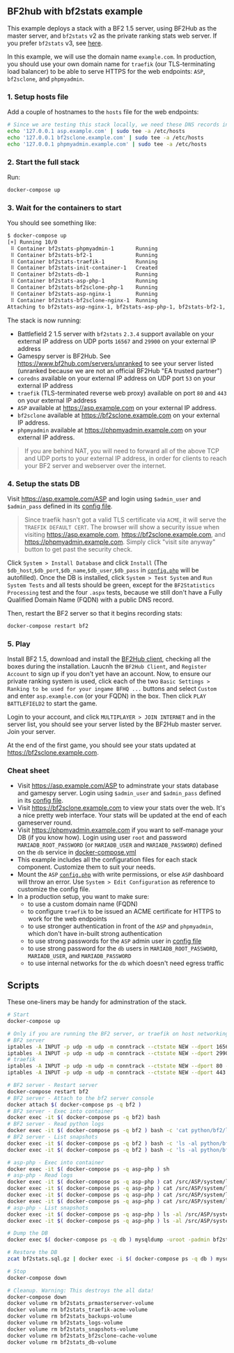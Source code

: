 ## BF2hub with bf2stats example

This example deploys a stack with a BF2 1.5 server, using BF2Hub as the master server, and `bf2stats` v2 as the private ranking stats web server. If you prefer `bf2stats` v3, see [here](https://github.com/startersclan/asp).

In this example, we will use the domain name  `example.com`. In production, you should use your own domain name for `traefik` (our TLS-terminating load balancer) to be able to serve HTTPS for the web endpoints: `ASP`, `bf2sclone`, and `phpmyadmin`.

### 1. Setup hosts file

Add a couple of hostnames to the `hosts` file for the web endpoints:

```sh
# Since we are testing this stack locally, we need these DNS records in the hosts file
echo '127.0.0.1 asp.example.com' | sudo tee -a /etc/hosts
echo '127.0.0.1 bf2sclone.example.com' | sudo tee -a /etc/hosts
echo '127.0.0.1 phpmyadmin.example.com' | sudo tee -a /etc/hosts
```

### 2. Start the full stack

Run:

```sh
docker-compose up
```

### 3. Wait for the containers to start

You should see something like:

```sh
$ docker-compose up
[+] Running 10/0
 ⠿ Container bf2stats-phpmyadmin-1       Running                                                                                                                                            0.0s
 ⠿ Container bf2stats-bf2-1              Running                                                                                                                                            0.0s
 ⠿ Container bf2stats-traefik-1          Running                                                                                                                                            0.0s
 ⠿ Container bf2stats-init-container-1   Created                                                                                                                                            0.0s
 ⠿ Container bf2stats-db-1               Running                                                                                                                                            0.0s
 ⠿ Container bf2stats-asp-php-1          Running                                                                                                                                            0.0s
 ⠿ Container bf2stats-bf2sclone-php-1    Running                                                                                                                                            0.0s
 ⠿ Container bf2stats-asp-nginx-1        Running                                                                                                                                            0.0s
 ⠿ Container bf2stats-bf2sclone-nginx-1  Running                                                                                                                                            0.0s
Attaching to bf2stats-asp-nginx-1, bf2stats-asp-php-1, bf2stats-bf2-1, bf2stats-bf2sclone-nginx-1, bf2stats-bf2sclone-php-1, bf2stats-coredns-1, bf2stats-db-1, bf2stats-init-container-1, bf2stats-phpmyadmin-1, bf2stats-traefik-1
```

The stack is now running:

- Battlefield 2 1.5 server with `bf2stats` `2.3.4` support available on your external IP address on UDP ports `16567` and `29900` on your external IP address
- Gamespy server is BF2Hub. See https://www.bf2hub.com/servers/unranked to see your server listed (unranked because we are not an official BF2Hub "EA trusted partner")
- `coredns` available on your external IP address on UDP port `53` on your external IP address
- `traefik` (TLS-terminated reverse web proxy) available on port `80` and `443` on your external IP address
- `ASP` available at https://asp.example.com on your external IP address.
- `bf2sclone` available at https://bf2sclone.example.com on your external IP address.
- `phpmyadmin` available at https://phpmyadmin.example.com on your external IP address.

> If you are behind NAT, you will need to forward all of the above TCP and UDP ports to your external IP address, in order for clients to reach your BF2 server and webserver over the internet.

### 4. Setup the stats DB

Visit https://asp.example.com/ASP and login using `$admin_user` and `$admin_pass` defined in its [config file](./config/ASP/config.php).

> Since traefik hasn't got a valid TLS certificate via `ACME`, it will serve the `TRAEFIK DEFAULT CERT`. The browser will show a security issue when visiting https://asp.example.com, https://bf2sclone.example.com, and https://phpmyadmin.example.com. Simply click "visit site anyway" button to get past the security check.

Click `System > Install Database` and click `Install` (The `$db_host`,`$db_port`,`$db_name`,`$db_user`,`$db_pass` in [`config.php`](./config/ASP/config.php) will be autofilled). Once the DB is installed, click `System > Test System` and `Run System Tests` and all tests should be green, except for the `BF2Statistics Processing` test and the four `.aspx` tests, because we still don't have a Fully Qualified Domain Name (FQDN) with a public DNS record.

Then, restart the BF2 server so that it begins recording stats:

```sh
docker-compose restart bf2
```

### 5. Play

Install BF2 1.5, download and install the [BF2Hub client](https://www.bf2hub.com/home/downloads.php), checking all the boxes during the installation. Laucnh the `BF2Hub Client`, and `Register Account` to sign up if you don't yet have an account. Now, to ensure our private ranking system is used, click each of the two `Basic Settings > Ranking to be used for your ingame BFHQ ...` buttons and select `Custom` and enter `asp.example.com` (or your FQDN) in the box. Then click `PLAY BATTLEFIELD2` to start the game.

Login to your account, and click `MULTIPLAYER > JOIN INTERNET` and in the server list, you should see your server listed by the BF2Hub master server. Join your server.

At the end of the first game, you should see your stats updated at https://bf2sclone.example.com.

### Cheat sheet

- Visit https://asp.example.com/ASP to adminstrate your stats database and gamespy server. Login using `$admin_user` and `$admin_pass` defined in its [config file](./config/ASP/config.php).
- Visit https://bf2sclone.example.com to view your stats over the web. It's a nice pretty web interface. Your stats will be updated at the end of each gameserver round.
- Visit https://phpmyadmin.example.com if you want to self-manage your DB (if you know how). Login using user `root` and password `MARIADB_ROOT_PASSWORD` (or `MARIADB_USER` and `MARIADB_PASSWORD`) defined on the `db` service in [docker-compose.yml](./docker-compose.yml)
- This example includes all the configuration files for each stack component. Customize them to suit your needs.
- Mount the `ASP` [`config.php`](./config/ASP/config.php) with write permissions, or else `ASP` dashboard will throw an error. Use `System > Edit Configuration` as reference to customize the config file.
- In a production setup, you want to make sure:
  - to use a custom domain name (FQDN)
  - to configure `traefik` to be issued an ACME certificate for HTTPS to work for the web endpoints
  - to use stronger authentication in front of the `ASP` and `phpmyadmin`, which don't have in-built strong authentication
  - to use strong passwords for the `ASP` admin user in [config file](./config/ASP/config.php)
  - to use strong password for the `db` users in `MARIADB_ROOT_PASSWORD`, `MARIADB_USER`, and `MARIADB_PASSWORD`
  - to use internal networks for the `db` which doesn't need egress traffic

## Scripts

These one-liners may be handy for adminstration of the stack.

```sh
# Start
docker-compose up

# Only if you are running the BF2 server, or traefik on host networking, you may need these iptables rules
# BF2 server
iptables -A INPUT -p udp -m udp -m conntrack --ctstate NEW --dport 16567 -j ACCEPT
iptables -A INPUT -p udp -m udp -m conntrack --ctstate NEW --dport 29900 -j ACCEPT
# traefik
iptables -A INPUT -p udp -m udp -m conntrack --ctstate NEW --dport 80 -j ACCEPT
iptables -A INPUT -p udp -m udp -m conntrack --ctstate NEW --dport 443 -j ACCEPT

# BF2 server - Restart server
docker-compose restart bf2
# BF2 server - Attach to the bf2 server console
docker attach $( docker-compose ps -q bf2 )
# BF2 server - Exec into container
docker exec -it $( docker-compose ps -q bf2) bash
# BF2 server - Read python logs
docker exec -it $( docker-compose ps -q bf2 ) bash -c 'cat python/bf2/logs/bf2game_*'
# BF2 server - List snapshots
docker exec -it $( docker-compose ps -q bf2 ) bash -c 'ls -al python/bf2/logs/snapshots/sent'
docker exec -it $( docker-compose ps -q bf2 ) bash -c 'ls -al python/bf2/logs/snapshots/unsent'

# asp-php - Exec into container
docker exec -it $( docker-compose ps -q asp-php ) sh
# asp-php - Read logs
docker exec -it $( docker-compose ps -q asp-php ) cat /src/ASP/system/logs/php_errors.log
docker exec -it $( docker-compose ps -q asp-php ) cat /src/ASP/system/logs/stats_debug.log
docker exec -it $( docker-compose ps -q asp-php ) cat /src/ASP/system/logs/validate_awards.log
docker exec -it $( docker-compose ps -q asp-php ) cat /src/ASP/system/logs/validate_ranks.log
# asp-php - List snapshots
docker exec -it $( docker-compose ps -q asp-php ) ls -al /src/ASP/system/snapshots/processed
docker exec -it $( docker-compose ps -q asp-php ) ls -al /src/ASP/system/snapshots/temp

# Dump the DB
docker exec $( docker-compose ps -q db ) mysqldump -uroot -padmin bf2stats | gzip > bf2stats.sql.gz

# Restore the DB
zcat bf2stats.sql.gz | docker exec -i $( docker-compose ps -q db ) mysql -uroot -padmin bf2stats

# Stop
docker-compose down

# Cleanup. Warning: This destroys the all data!
docker-compose down
docker volume rm bf2stats_prmasterserver-volume
docker volume rm bf2stats_traefik-acme-volume
docker volume rm bf2stats_backups-volume
docker volume rm bf2stats_logs-volume
docker volume rm bf2stats_snapshots-volume
docker volume rm bf2stats_bf2sclone-cache-volume
docker volume rm bf2stats_db-volume
```

